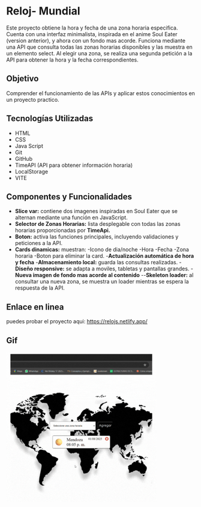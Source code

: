 # Reloj- Mundial
Este proyecto obtiene la hora y fecha de una zona horaria especifica. Cuenta con una interfaz minimalista, inspirada en el anime Soul Eater (version anterior), y ahora con un fondo mas acorde. Funciona   mediante una API que consulta  todas las zonas horarias  disponibles y las muestra en un elemento select. Al elegir una zona, se realiza una segunda petición a la API para obtener la hora y la fecha correspondientes. 


## Objetivo

Comprender el funcionamiento de las APIs y aplicar estos conocimientos en un proyecto practico.



## Tecnologías Utilizadas

- HTML
- CSS
- Java Script
- Git
- GitHub
- TimeAPI (API para obtener información horaria)
- LocalStorage
- VITE

## Componentes y Funcionalidades

- **Slice var:** contiene dos imagenes inspiradas en Soul Eater que se alternan  mediante una función en JavaScript.
- **Selector de Zonas Horarias:** lista desplegable con todas las zonas horarias proporcionadas por **TimeApi.**
- **Boton:**   activa las funciones principales, incluyendo validaciones y peticiones a la API.
- **Cards dinamicas:** muestran: 
-Icono de dia/noche
-Hora 
-Fecha
-Zona horaria 
-Boton para eliminar la card.
-**Actualización automática de hora y fecha**
-**Almacenamiento local:** guarda las consultas realizadas.
-**Diseño responsive:** se adapta a moviles, tabletas y pantallas grandes.
-**Nueva imagen de fondo mas acorde al contenido**
--**Skeleton loader:** al consultar una nueva zona, se muestra un loader mientras se espera la respuesta de la API.

## Enlace en linea
puedes probar el proyecto aqui:
https://relojs.netlify.app/

## Gif
![Reloj Mundial en acción](/public/img/demo.gif)




